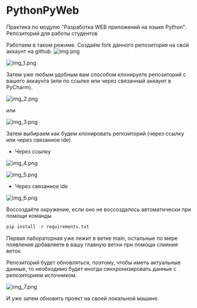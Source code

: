 # PythonPyWeb
Практика по модулю "Разработка WEB приложений на языке Python". Репозиторий для работы студентов

Работаем в таком режиме. Создаём fork данного репозитория на свой аккаунт на github.
![img.png](https://hse-labs.github.io/static/PythonPyWeb/pic/img.png)

![img_1.png](https://hse-labs.github.io/static/PythonPyWeb/pic/img_1.png)

Затем уже любым удобным вам способом клонируете репозиторий с вашего аккаунта (или по ссылке или через связанный аккаунт в PyCharm).

![img_2.png](https://hse-labs.github.io/static/PythonPyWeb/pic/img_2.png)

или

![img_3.png](https://hse-labs.github.io/static/PythonPyWeb/pic/img_3.png)

Затем выбираем как будем клонировать репозиторий (через ссылку или через связанное ide)

* Через ссылку 

![img_4.png](https://hse-labs.github.io/static/PythonPyWeb/pic/img_4.png)

![img_5.png](https://hse-labs.github.io/static/PythonPyWeb/pic/img_5.png)

* Через связанное ide

![img_6.png](https://hse-labs.github.io/static/PythonPyWeb/pic/img_6.png)

Воссоздаёте окружение, если оно не воссоздалось автоматически при помощи команды

```python
pip install -r requirements.txt
```

Первая лабораторная уже лежит в ветке main, остальные по мере появления добавляете в вашу главную ветки при помощи слияния веток.

Репозиторий будет обновляться, поэтому, чтобы иметь актуальные данные, то необходимо будет 
иногда синхронизировать данные с репозиторием источником.

![img_7.png](https://hse-labs.github.io/static/PythonPyWeb/pic/img_7.png)

И уже затем обновить проект на своей локальной машине.